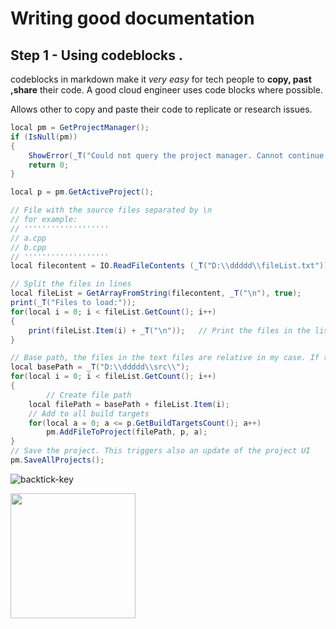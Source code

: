 # Writing good documentation

## Step 1 - Using codeblocks . 

codeblocks in markdown make it *very easy* for tech people to **copy, past ,share** their code.
A good cloud engineer uses code blocks where possible.

Allows other to copy and paste their code to replicate or research issues.

```C#
local pm = GetProjectManager();
if (IsNull(pm))
{
    ShowError(_T("Could not query the project manager. Cannot continue."));
    return 0;
}

local p = pm.GetActiveProject();

// File with the source files separated by \n
// for example:
// '''''''''''''''''''
// a.cpp
// b.cpp
// '''''''''''''''''''
local filecontent = IO.ReadFileContents (_T("D:\\ddddd\\fileList.txt"));

// Split the files in lines
local fileList = GetArrayFromString(filecontent, _T("\n"), true);
print(_T("Files to load:"));
for(local i = 0; i < fileList.GetCount(); i++)
{
	print(fileList.Item(i) + _T("\n"));   // Print the files in the list, as a check
}

// Base path, the files in the text files are relative in my case. If they are absolute you can remove this
local basePath = _T("D:\\ddddd\\src\\");
for(local i = 0; i < fileList.GetCount(); i++)
{
        // Create file path
	local filePath = basePath + fileList.Item(i);
	// Add to all build targets
	for(local a = 0; a <= p.GetBuildTargetsCount(); a++)
	    pm.AddFileToProject(filePath, p, a);
}
// Save the project. This triggers also an update of the project UI
pm.SaveAllProjects();
```

![backtick-key](https://www.cnet.com/a/img/resize/69256d2623afcbaa911f08edc45fb2d3f6a8e172/hub/2023/02/03/afedd3ee-671d-4189-bf39-4f312248fb27/gettyimages-1042132904.jpg?auto=webp&fit=crop&height=675&width=1200)

<img width="200px" src = "https://www.cnet.com/a/img/resize/69256d2623afcbaa911f08edc45fb2d3f6a8e172/hub/2023/02/03/afedd3ee-671d-4189-bf39-4f312248fb27/gettyimages-1042132904.jpg?auto=webp&fit=crop&height=675&width=1200"/>
